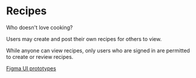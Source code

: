# Recipes
Who doesn't love cooking?

Users may create and post their own recipes for others to view.

While anyone can view recipes, only users who are signed in are permitted to create or review recipes.

[Figma UI prototypes](https://www.figma.com/design/CbNmCDwLrzZWX2RAcmucJ1/Recipe?node-id=0-1&t=s1iEBiANhKsUDli8-1)
